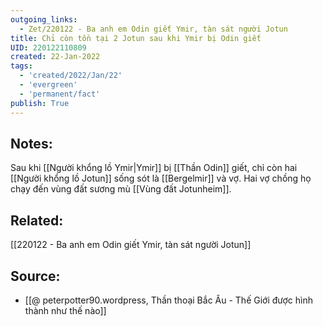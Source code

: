 ```yaml
---
outgoing_links:
  - Zet/220122 - Ba anh em Odin giết Ymir, tàn sát người Jotun
title: Chỉ còn tồn tại 2 Jotun sau khi Ymir bị Odin giết
UID: 220122110809
created: 22-Jan-2022
tags:
  - 'created/2022/Jan/22'
  - 'evergreen'
  - 'permanent/fact'
publish: True
---
```

## Notes:
Sau khi [[Người khổng lồ Ymir|Ymir]] bị [[Thần Odin]] giết, chỉ còn hai [[Người khổng lồ Jotun]] sống sót là [[Bergelmir]] và vợ. Hai vợ chồng họ chạy đến vùng đất sương mù [[Vùng đất Jotunheim]].

## Related:
[[220122 - Ba anh em Odin giết Ymir, tàn sát người Jotun]]

## Source:
- [[@ peterpotter90.wordpress, Thần thoại Bắc Âu - Thế Giới được hình thành như thế nào]]


